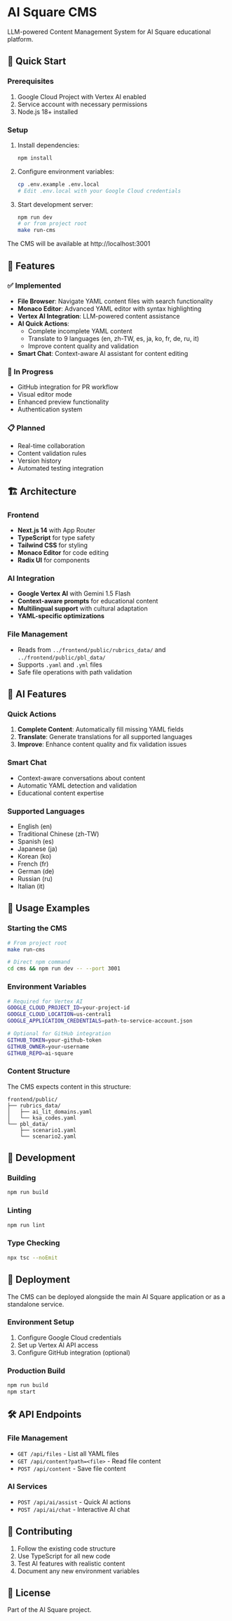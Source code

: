 # AI Square CMS

LLM-powered Content Management System for AI Square educational platform.

## 🚀 Quick Start

### Prerequisites

1. Google Cloud Project with Vertex AI enabled
2. Service account with necessary permissions
3. Node.js 18+ installed

### Setup

1. Install dependencies:
   ```bash
   npm install
   ```

2. Configure environment variables:
   ```bash
   cp .env.example .env.local
   # Edit .env.local with your Google Cloud credentials
   ```

3. Start development server:
   ```bash
   npm run dev
   # or from project root
   make run-cms
   ```

The CMS will be available at http://localhost:3001

## 🌟 Features

### ✅ Implemented
- **File Browser**: Navigate YAML content files with search functionality
- **Monaco Editor**: Advanced YAML editor with syntax highlighting
- **Vertex AI Integration**: LLM-powered content assistance
- **AI Quick Actions**:
  - Complete incomplete YAML content
  - Translate to 9 languages (en, zh-TW, es, ja, ko, fr, de, ru, it)
  - Improve content quality and validation
- **Smart Chat**: Context-aware AI assistant for content editing

### 🚧 In Progress
- GitHub integration for PR workflow
- Visual editor mode
- Enhanced preview functionality
- Authentication system

### 📋 Planned
- Real-time collaboration
- Content validation rules
- Version history
- Automated testing integration

## 🏗️ Architecture

### Frontend
- **Next.js 14** with App Router
- **TypeScript** for type safety
- **Tailwind CSS** for styling
- **Monaco Editor** for code editing
- **Radix UI** for components

### AI Integration
- **Google Vertex AI** with Gemini 1.5 Flash
- **Context-aware prompts** for educational content
- **Multilingual support** with cultural adaptation
- **YAML-specific optimizations**

### File Management
- Reads from `../frontend/public/rubrics_data/` and `../frontend/public/pbl_data/`
- Supports `.yaml` and `.yml` files
- Safe file operations with path validation

## 🤖 AI Features

### Quick Actions
1. **Complete Content**: Automatically fill missing YAML fields
2. **Translate**: Generate translations for all supported languages
3. **Improve**: Enhance content quality and fix validation issues

### Smart Chat
- Context-aware conversations about content
- Automatic YAML detection and validation
- Educational content expertise

### Supported Languages
- English (en)
- Traditional Chinese (zh-TW)
- Spanish (es)
- Japanese (ja)
- Korean (ko)
- French (fr)
- German (de)
- Russian (ru)
- Italian (it)

## 📝 Usage Examples

### Starting the CMS
```bash
# From project root
make run-cms

# Direct npm command
cd cms && npm run dev -- --port 3001
```

### Environment Variables
```bash
# Required for Vertex AI
GOOGLE_CLOUD_PROJECT_ID=your-project-id
GOOGLE_CLOUD_LOCATION=us-central1
GOOGLE_APPLICATION_CREDENTIALS=path-to-service-account.json

# Optional for GitHub integration
GITHUB_TOKEN=your-github-token
GITHUB_OWNER=your-username
GITHUB_REPO=ai-square
```

### Content Structure
The CMS expects content in this structure:
```
frontend/public/
├── rubrics_data/
│   ├── ai_lit_domains.yaml
│   └── ksa_codes.yaml
└── pbl_data/
    ├── scenario1.yaml
    └── scenario2.yaml
```

## 🔧 Development

### Building
```bash
npm run build
```

### Linting
```bash
npm run lint
```

### Type Checking
```bash
npx tsc --noEmit
```

## 🚀 Deployment

The CMS can be deployed alongside the main AI Square application or as a standalone service.

### Environment Setup
1. Configure Google Cloud credentials
2. Set up Vertex AI API access
3. Configure GitHub integration (optional)

### Production Build
```bash
npm run build
npm start
```

## 🛠️ API Endpoints

### File Management
- `GET /api/files` - List all YAML files
- `GET /api/content?path=<file>` - Read file content
- `POST /api/content` - Save file content

### AI Services
- `POST /api/ai/assist` - Quick AI actions
- `POST /api/ai/chat` - Interactive AI chat

## 🤝 Contributing

1. Follow the existing code structure
2. Use TypeScript for all new code
3. Test AI features with realistic content
4. Document any new environment variables

## 📄 License

Part of the AI Square project.